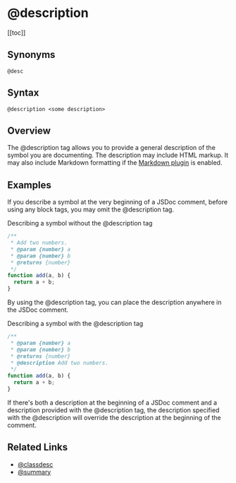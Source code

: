 # @description

[[toc]]

## Synonyms

`@desc`

## Syntax

`@description <some description>`

## Overview

The @description tag allows you to provide a general description of the symbol you are documenting. The description may include HTML markup. It may also include Markdown formatting if the [Markdown plugin](../about/markdown.md) is enabled.

## Examples

If you describe a symbol at the very beginning of a JSDoc comment, before using any block tags, you may omit the @description tag.

Describing a symbol without the @description tag

```js
/**
 * Add two numbers.
 * @param {number} a
 * @param {number} b
 * @returns {number}
 */
function add(a, b) {
  return a + b;
}
```

By using the @description tag, you can place the description anywhere in the JSDoc comment.

Describing a symbol with the @description tag

```js
/**
 * @param {number} a
 * @param {number} b
 * @returns {number}
 * @description Add two numbers.
 */
function add(a, b) {
  return a + b;
}
```

If there's both a description at the beginning of a JSDoc comment and a description provided with the @description tag, the description specified with the @description will override the description at the beginning of the comment.

## Related Links

- [@classdesc](./classdesc.md)
- [@summary](./summary.md)
